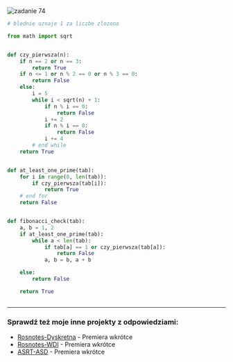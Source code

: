 <picture>
  <source srcset="../../srt/zbior_zadan/74.png" media="(prefers-color-scheme: light)">
  <source srcset="../../srt/zbior_zadan/black_74.png" media="(prefers-color-scheme: dark)">
  <img src="../../srt/zbior_zadan/black_74.png" alt="zadanie 74">
</picture>

```python
# blednie uznaje 1 za liczbe zlozona

from math import sqrt


def czy_pierwsza(n):
    if n == 2 or n == 3:
        return True
    if n <= 1 or n % 2 == 0 or n % 3 == 0:
        return False
    else:
        i = 5
        while i < sqrt(n) + 1:
            if n % i == 0:
                return False
            i += 2
            if n % i == 0:
                return False
            i += 4
        # end while
    return True


def at_least_one_prime(tab):
    for i in range(0, len(tab)):
        if czy_pierwsza(tab[i]):
            return True
    # end for
    return False


def fibonacci_check(tab):
    a, b = 1, 2
    if at_least_one_prime(tab):
        while a < len(tab):
            if tab[a] == 1 or czy_pierwsza(tab[a]):
                return False
            a, b = b, a + b

    else:
        return False

    return True



```

---
### Sprawdź też moje inne projekty z odpowiedziami:
- [Rosnotes-Dyskretna](https://github.com/kamilGie/Rosnotes-Dyskretna) - Premiera wkrótce
- [Rosnotes-WDI](https://github.com/kamilGie/Rosnotes-WDI) - Premiera wkrótce
- [ASRT-ASD](https://github.com/kamilGie/Rosnotes-Dyskretna) - Premiera wkrótce
